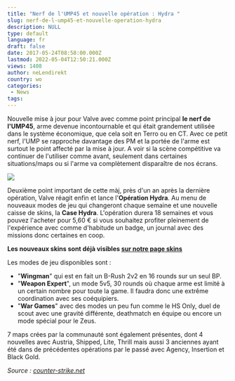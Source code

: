 ```yaml
---
title: "Nerf de l'UMP45 et nouvelle opération : Hydra "
slug: nerf-de-l-ump45-et-nouvelle-operation-hydra
description: NULL
type: default
language: fr
draft: false
date: 2017-05-24T08:58:00.000Z
lastmod: 2022-05-04T12:50:21.000Z
views: 1408
author: neLendirekt
country: wo
categories:
 - News
tags:
---
```

Nouvelle mise à jour pour Valve avec comme point principal **le nerf de l'UMP45**, arme devenue incontournable et qui était grandement utilisée dans le système économique, que cela soit en Terro ou en CT. Avec ce petit nerf, l'UMP se rapproche davantage des PM et la portée de l'arme est surtout le point affecté par la mise à jour. A voir si la scène compétitive va continuer de l'utiliser comme avant, seulement dans certaines situations/maps ou si l'arme va complètement disparaître de nos écrans.

![](/storage/images/592550342539c_74cf2f2599a5d02f19e395243305b941jpg.jpg)

Deuxième point important de cette màj, près d'un an après la dernière opération, Valve réagit enfin et lance l'**Opération Hydra**. Au menu de nouveaux modes de jeu qui changeront chaque semaine et une nouvelle caisse de skins, la **Case Hydra**. L'opération durera 18 semaines et vous pouvez l'acheter pour 5,60 € si vous souhaitez profiter pleinement de l'expérience avec comme d'habitude un badge, un journal avec des missions donc certaines en coop.

**Les nouveaux skins sont déjà visibles [sur notre page skins](/skins#!/collection/89)**

Les modes de jeu disponibles sont :

* "**Wingman**" qui est en fait un B-Rush 2v2 en 16 rounds sur un seul BP.
* "**Weapon Expert**", un mode 5v5, 30 rounds où chaque arme est limité à un certain nombre pour toute la game. Il faudra donc une extrême coordination avec ses coéquipiers.
* "**War Games**" avec des modes un peu fun comme le HS Only, duel de scout avec une gravité différente, deathmatch en équipe ou encore un mode spécial pour le Zeus.

7 maps crées par la communauté sont également présentes, dont 4 nouvelles avec Austria, Shipped, Lite, Thrill mais aussi 3 anciennes ayant été dans de précédentes opérations par le passé avec Agency, Insertion et Black Gold.

_Source : [counter-strike.net](http://www.counter-strike.net/operationhydra/)_
